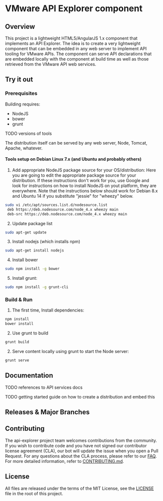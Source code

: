 # VMware API Explorer component

## Overview
This project is a lightweight HTML5/AngularJS 1.x component that implements an API Explorer.  The idea
is to create a very lightweight component that can be embedded in any web server to implement API tooling
for VMware APIs.  The component can serve API declarations that are embedded locally with the component at
build time as well as those retrieved from the VMware API web services.

## Try it out

### Prerequisites

Building requires:
* NodeJS
* bower
* grunt

TODO versions of tools

The distribution itself can be served by any web server, Node, Tomcat, Apache, whatever.

#### Tools setup on Debian Linux 7.x (and Ubuntu and probably others)
1. Add appropriate NodeJS package source for your OS/distribution:
Here you are going to edit the appropriate package source for your distribution.  If these instructions don't work for you, use Google and look for instructions on how to install NodeJS on yout platform, they are everywhere. Note
that the instructions below should work for Debian 8.x and Ubuntu 14 if you substitute "jessie" for "wheezy" below.
```bash
sudo vi /etc/apt/sources.list.d/nodesource.list
 deb https://deb.nodesource.com/node_4.x wheezy main
 deb-src https://deb.nodesource.com/node_4.x wheezy main
```
2. Update package list
```bash
sudo apt-get update
```
3. Install nodejs (which installs npm)
```bash
sudo apt-get install nodejs
```
4. Install bower
```bash
sudo npm install -g bower
```
5. Install grunt:
```bash
sudo npm install -g grunt-cli
```
### Build & Run
1. The first time, Install dependencies:
```bash
npm install
bower install
```
2. Use grunt to build
```bash
grunt build
```
2. Serve content locally using grunt to start the Node server:
```bash
grunt serve
```
## Documentation
TODO references to API services docs

TODO getting started guide on how to create a distribution and embed this

## Releases & Major Branches

## Contributing
The api-explorer project team welcomes contributions from the community. If you wish to contribute code and you have not
signed our contributor license agreement (CLA), our bot will update the issue when you open a Pull Request. For any
questions about the CLA process, please refer to our [FAQ](https://cla.vmware.com/faq). For more detailed information,
refer to [CONTRIBUTING.md](CONTRIBUTING.md).

## License
All files are released under the terms of the MIT License, see the [LICENSE](LICENSE) file in the root of this project.
